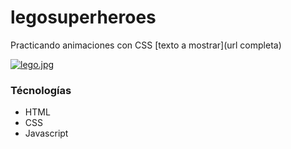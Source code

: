 # legosuperheroes

Practicando animaciones con CSS
[texto a mostrar](url completa)

[![lego.jpg](https://i.postimg.cc/SKGFKXJR/lego.jpg)](https://postimg.cc/Ff1nWHbX)

### Técnologías 
* HTML
* CSS
* Javascript
